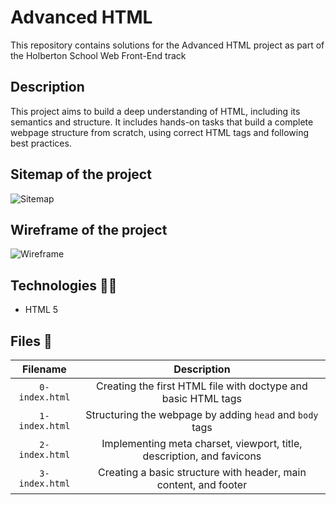 # Advanced HTML

This repository contains solutions for the Advanced HTML project as part of the Holberton School Web Front-End track

## Description

This project aims to build a deep understanding of HTML, including its semantics and structure. It includes hands-on tasks that build a complete webpage structure from scratch, using correct HTML tags and following best practices.

## Sitemap of the project

<img src="https://i.imgur.com/nTlXq0J.png" alt="Sitemap">

## Wireframe of the project

<img src="https://i.imgur.com/yXbitdD.png" alt="Wireframe">

## Technologies :man_technologist:
* HTML 5

## Files 📜

| **Filename** | **Description** |
| :--------: | :-----------: |
| `0-index.html` | Creating the first HTML file with doctype and basic HTML tags |
| `1-index.html` | Structuring the webpage by adding `head` and `body` tags |
| `2-index.html` | Implementing meta charset, viewport, title, description, and favicons |
| `3-index.html` | Creating a basic structure with header, main content, and footer |
